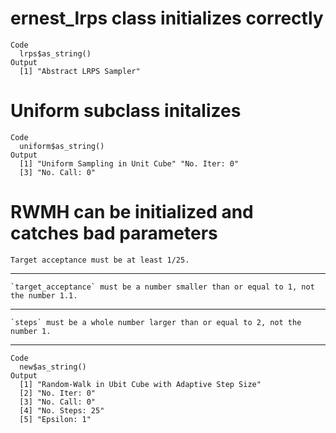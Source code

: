 # ernest_lrps class initializes correctly

    Code
      lrps$as_string()
    Output
      [1] "Abstract LRPS Sampler"

# Uniform subclass initalizes

    Code
      uniform$as_string()
    Output
      [1] "Uniform Sampling in Unit Cube" "No. Iter: 0"                  
      [3] "No. Call: 0"                  

# RWMH can be initialized and catches bad parameters

    Target acceptance must be at least 1/25.

---

    `target_acceptance` must be a number smaller than or equal to 1, not the number 1.1.

---

    `steps` must be a whole number larger than or equal to 2, not the number 1.

---

    Code
      new$as_string()
    Output
      [1] "Random-Walk in Ubit Cube with Adaptive Step Size"
      [2] "No. Iter: 0"                                     
      [3] "No. Call: 0"                                     
      [4] "No. Steps: 25"                                   
      [5] "Epsilon: 1"                                      

